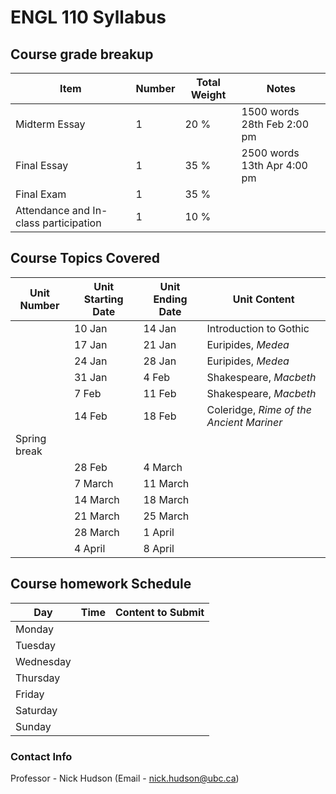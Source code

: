 # ENGL 110 Syllabus

## Course grade breakup
| Item                                  | Number | Total Weight | Notes                          |
| ------------------------------------- | ------ | ------------ | ------------------------------ |
| Midterm Essay                         | 1      | 20 %         | 1500 words    28th Feb 2:00 pm |
| Final Essay                           | 1      | 35 %         | 2500 words    13th Apr 4:00 pm |
| Final Exam                            | 1      | 35 %         |                                |
| Attendance and In-class participation | 1      | 10 %         |                                |

## Course Topics Covered

| Unit Number  | Unit Starting Date | Unit Ending Date | Unit Content           |
| ------------ | ------------------ | ---------------- | ---------------------- |
|              | 10 Jan             | 14 Jan           | Introduction to Gothic |
|              | 17 Jan             | 21 Jan           | Euripides, *Medea*     |
|              | 24 Jan             | 28 Jan           | Euripides, *Medea*     |
|              | 31 Jan             | 4 Feb            | Shakespeare, *Macbeth* |
|              | 7 Feb              | 11 Feb           | Shakespeare, *Macbeth* |
|              | 14 Feb             | 18 Feb           | Coleridge, *Rime of the Ancient Mariner*                       |
| Spring break |                    |                  |                        |
|              | 28 Feb             | 4 March          |                        |
|              | 7 March            | 11 March         |                        |
|              | 14 March           | 18 March         |                        |
|              | 21 March           | 25 March         |                        |
|              | 28 March           | 1 April          |                        |
|              | 4 April            | 8 April          |                        |





## Course homework Schedule
| Day       | Time | Content to Submit |
| --------- | ---- | ----------------- |
| Monday    |      |                   |
| Tuesday   |      |                   |
| Wednesday |      |                   |
| Thursday  |      |                   |
| Friday    |      |                   |
| Saturday  |      |                   |
| Sunday    |      |                   |


### Contact Info

Professor - Nick Hudson (Email - nick.hudson@ubc.ca)


